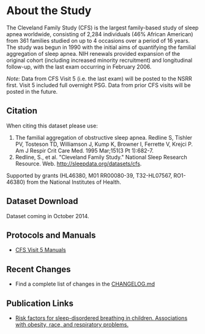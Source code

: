 # About the Study

The Cleveland Family Study (CFS) is the largest family-based study of sleep apnea worldwide, consisting of 2,284 individuals (46% African American) from 361 families studied on up to 4 occasions over a period of 16 years. The study was begun in 1990 with the initial aims of quantifying the familial aggregation of sleep apnea. NIH renewals provided expansion of the original cohort (including increased minority recruitment) and longitudinal follow-up, with the last exam occurring in February 2006.

*Note:* Data from CFS Visit 5 (i.e. the last exam) will be posted to the NSRR first. Visit 5 included full overnight PSG. Data from prior CFS visits will be posted in the future.

## Citation

When citing this dataset please use:

1. The familial aggregation of obstructive sleep apnea. Redline S, Tishler PV, Tosteson TD, Williamson J, Kump K, Browner I, Ferrette V, Krejci P. Am J Respir Crit Care Med. 1995 Mar;151(3 Pt 1):682-7.
2. Redline, S., et al. "Cleveland Family Study." National Sleep Research Resource. Web. http://sleepdata.org/datasets/cfs.

Supported by grants (HL46380, M01 RR00080-39, T32-HL07567, RO1-46380) from the National Institutes of Health.

## Dataset Download

Dataset coming in October 2014.

## Protocols and Manuals

- [CFS Visit 5 Manuals](:pages_path:/manuals/manuals-toc.md)

## Recent Changes

- Find a complete list of changes in the [CHANGELOG.md](:pages_path:/CHANGELOG.md)

## Publication Links

- [Risk factors for sleep-disordered breathing in children. Associations with obesity, race, and respiratory problems.](http://www.ncbi.nlm.nih.gov/pubmed/10228121)

